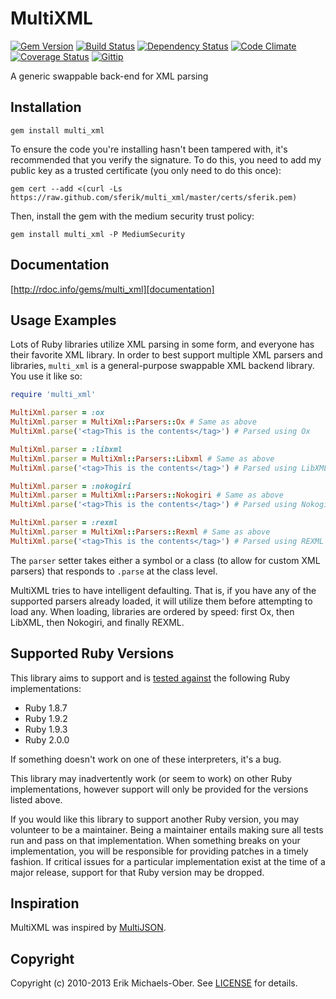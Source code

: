 # MultiXML

[![Gem Version](https://badge.fury.io/rb/multi_xml.png)][gem]
[![Build Status](https://secure.travis-ci.org/sferik/multi_xml.png?branch=master)][travis]
[![Dependency Status](https://gemnasium.com/sferik/multi_xml.png?travis)][gemnasium]
[![Code Climate](https://codeclimate.com/github/sferik/multi_xml.png)][codeclimate]
[![Coverage Status](https://coveralls.io/repos/sferik/multi_xml/badge.png?branch=master)][coveralls]
[![Gittip](http://img.shields.io/gittip/sferik.png)][gittip]

[gem]: https://rubygems.org/gems/multi_xml
[travis]: http://travis-ci.org/sferik/multi_xml
[gemnasium]: https://gemnasium.com/sferik/multi_xml
[codeclimate]: https://codeclimate.com/github/sferik/multi_xml
[coveralls]: https://coveralls.io/r/sferik/multi_xml
[gittip]: https://www.gittip.com/sferik/

A generic swappable back-end for XML parsing

## Installation
    gem install multi_xml

To ensure the code you're installing hasn't been tampered with, it's
recommended that you verify the signature. To do this, you need to add my
public key as a trusted certificate (you only need to do this once):

    gem cert --add <(curl -Ls https://raw.github.com/sferik/multi_xml/master/certs/sferik.pem)

Then, install the gem with the medium security trust policy:

    gem install multi_xml -P MediumSecurity

## Documentation
[http://rdoc.info/gems/multi_xml][documentation]

[documentation]: http://rdoc.info/gems/multi_xml

## Usage Examples
Lots of Ruby libraries utilize XML parsing in some form, and everyone has their
favorite XML library. In order to best support multiple XML parsers and
libraries, `multi_xml` is a general-purpose swappable XML backend library. You
use it like so:
```ruby
require 'multi_xml'

MultiXml.parser = :ox
MultiXml.parser = MultiXml::Parsers::Ox # Same as above
MultiXml.parse('<tag>This is the contents</tag>') # Parsed using Ox

MultiXml.parser = :libxml
MultiXml.parser = MultiXml::Parsers::Libxml # Same as above
MultiXml.parse('<tag>This is the contents</tag>') # Parsed using LibXML

MultiXml.parser = :nokogiri
MultiXml.parser = MultiXml::Parsers::Nokogiri # Same as above
MultiXml.parse('<tag>This is the contents</tag>') # Parsed using Nokogiri

MultiXml.parser = :rexml
MultiXml.parser = MultiXml::Parsers::Rexml # Same as above
MultiXml.parse('<tag>This is the contents</tag>') # Parsed using REXML
```
The `parser` setter takes either a symbol or a class (to allow for custom XML
parsers) that responds to `.parse` at the class level.

MultiXML tries to have intelligent defaulting. That is, if you have any of the
supported parsers already loaded, it will utilize them before attempting to
load any. When loading, libraries are ordered by speed: first Ox, then LibXML,
then Nokogiri, and finally REXML.

## Supported Ruby Versions
This library aims to support and is [tested against][travis] the following Ruby
implementations:

* Ruby 1.8.7
* Ruby 1.9.2
* Ruby 1.9.3
* Ruby 2.0.0

If something doesn't work on one of these interpreters, it's a bug.

This library may inadvertently work (or seem to work) on other Ruby
implementations, however support will only be provided for the versions listed
above.

If you would like this library to support another Ruby version, you may
volunteer to be a maintainer. Being a maintainer entails making sure all tests
run and pass on that implementation. When something breaks on your
implementation, you will be responsible for providing patches in a timely
fashion. If critical issues for a particular implementation exist at the time
of a major release, support for that Ruby version may be dropped.

## Inspiration
MultiXML was inspired by [MultiJSON][].

[multijson]: https://github.com/intridea/multi_json/

## Copyright
Copyright (c) 2010-2013 Erik Michaels-Ober. See [LICENSE][] for details.

[license]: LICENSE.md
